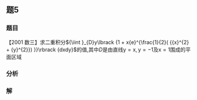 ## 题5
### 题目
【2001 数三】求二重积分${\iint }_{D}y\lbrack  {1 + x{e}^{\frac{1}{2}( {{x}^{2} + {y}^{2}}) }}\rbrack  {dxdy}$的值,其中$D$是由直线$\mathrm{y} = \mathrm{x},\mathrm{y} =  - 1$及$\mathrm{x} = 1$围成的平面区域
### 分析

### 解